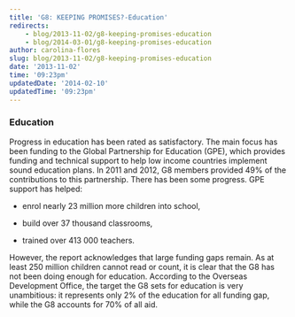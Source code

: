 ```yaml
---
title: 'G8: KEEPING PROMISES?-Education'
redirects:
    - blog/2013-11-02/g8-keeping-promises-education
    - blog/2014-03-01/g8-keeping-promises-education
author: carolina-flores
slug: blog/2013-11-02/g8-keeping-promises-education
date: '2013-11-02'
time: '09:23pm'
updatedDate: '2014-02-10'
updatedTime: '09:23pm'
---
```

### Education

Progress in education has been rated as satisfactory. The main focus has been funding to the Global Partnership for Education (GPE), which provides funding and technical support to help low income countries implement sound education plans. In 2011 and 2012, G8 members provided 49% of the contributions to this partnership. There has been some progress. GPE support has helped:

- enrol nearly 23 million more children into school,

- build over 37 thousand classrooms,

- trained over 413 000 teachers.

However, the report acknowledges that large funding gaps remain. As at least 250 million children cannot read or count, it is clear that the G8 has not been doing enough for education. According to the Overseas Development Office, the target the G8 sets for education is very unambitious: it represents only 2% of the education for all funding gap, while the G8 accounts for 70% of all aid.